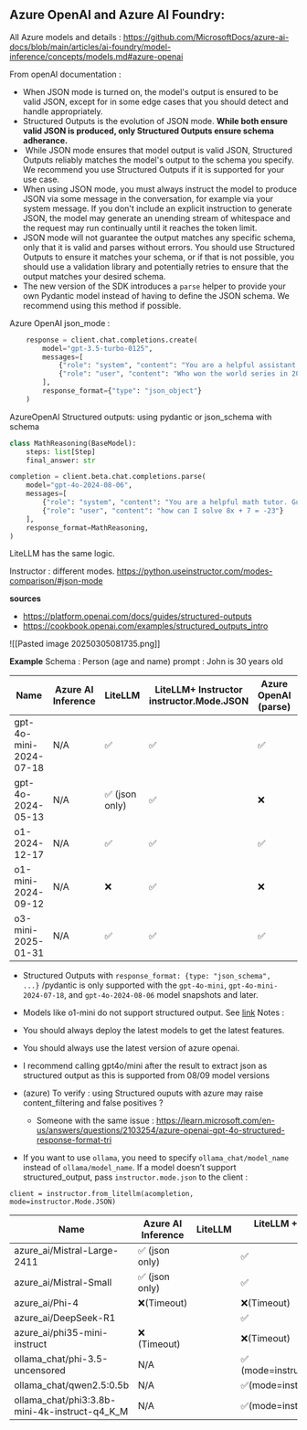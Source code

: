 
## Azure OpenAI and Azure AI Foundry: 

All Azure models and details : https://github.com/MicrosoftDocs/azure-ai-docs/blob/main/articles/ai-foundry/model-inference/concepts/models.md#azure-openai

From openAI documentation : 
- When JSON mode is turned on, the model's output is ensured to be valid JSON, except for in some edge cases that you should detect and handle appropriately.
- Structured Outputs is the evolution of JSON mode. **While both ensure valid JSON is produced, only Structured Outputs ensure schema adherance.** 
-  While JSON mode ensures that model output is valid JSON, Structured Outputs reliably matches the model's output to the schema you specify. We recommend you use Structured Outputs if it is supported for your use case.
- When using JSON mode, you must always instruct the model to produce JSON via some message in the conversation, for example via your system message. If you don't include an explicit instruction to generate JSON, the model may generate an unending stream of whitespace and the request may run continually until it reaches the token limit.
- JSON mode will not guarantee the output matches any specific schema, only that it is valid and parses without errors. You should use Structured Outputs to ensure it matches your schema, or if that is not possible, you should use a validation library and potentially retries to ensure that the output matches your desired schema.
- The new version of the SDK introduces a `parse` helper to provide your own Pydantic model instead of having to define the JSON schema. We recommend using this method if possible.

Azure OpenAI json_mode : 
```python
    response = client.chat.completions.create(
        model="gpt-3.5-turbo-0125",
        messages=[
            {"role": "system", "content": "You are a helpful assistant designed to output JSON."},
            {"role": "user", "content": "Who won the world series in 2020? Please respond in the format {winner: ...}"}
        ],
        response_format={"type": "json_object"}
    )
```


AzureOpenAI Structured outputs: using pydantic or json_schema with schema
```python
class MathReasoning(BaseModel):
    steps: list[Step]
    final_answer: str

completion = client.beta.chat.completions.parse(
    model="gpt-4o-2024-08-06",
    messages=[
        {"role": "system", "content": "You are a helpful math tutor. Guide the user through the solution step by step."},
        {"role": "user", "content": "how can I solve 8x + 7 = -23"}
    ],
    response_format=MathReasoning,
)
```
LiteLLM has the same logic.

Instructor : different modes. https://python.useinstructor.com/modes-comparison/#json-mode

**sources**
- https://platform.openai.com/docs/guides/structured-outputs
- https://cookbook.openai.com/examples/structured_outputs_intro

![[Pasted image 20250305081735.png]]

**Example**
Schema : Person (age and name)
prompt : John is 30 years old

| Name                   | Azure AI Inference | LiteLLM       | LiteLLM+ Instructor instructor.Mode.JSON | Azure OpenAI (parse) | Azure OpenAI |     |
| ---------------------- | ------------------ | ------------- | ---------------------------------------- | -------------------- | ------------ | --- |
| gpt-4o-mini-2024-07-18 | N/A                | ✅             | ✅                                        | ✅                    | ✅            |     |
| gpt-4o-2024-05-13      | N/A                | ✅ (json only) | ✅                                        | ❌                    | ✅            |     |
| o1-2024-12-17          | N/A                | ✅             | ✅                                        | ✅                    | ✅            |     |
| o1-mini-2024-09-12     | N/A                | ❌             | ✅                                        | ❌                    | ❌            |     |
| o3-mini-2025-01-31     | N/A                | ✅             | ✅                                        | ✅                    | ✅            |     |

- Structured Outputs with `response_format: {type: "json_schema", ...}` /pydantic is only supported with the `gpt-4o-mini`, `gpt-4o-mini-2024-07-18`, and `gpt-4o-2024-08-06` model snapshots and later.
- Models like o1-mini do not support structured output. See [link](https://github.com/MicrosoftDocs/azure-ai-docs/blob/main/articles/ai-foundry/model-inference/concepts/models.md#azure-openai) 
Notes : 
- You should always deploy the latest models to get the latest features.
- You should always use the latest version of azure openai.
- I recommend calling gpt4o/mini after the result to extract json as structured output as this is supported from 08/09 model versions
- (azure) To verify : using Structured ouputs with azure may raise content_filtering and false positives ? 
	- Someone with the same issue : https://learn.microsoft.com/en-us/answers/questions/2103254/azure-openai-gpt-4o-structured-response-format-tri


- If you want to use `ollama`, you need to specify `ollama_chat/model_name` instead of `ollama/model_name`. If a model doesn’t support structured_output, pass `instructor.mode.json` to the client : 

```
client = instructor.from_litellm(acompletion, mode=instructor.Mode.JSON)
```


| Name                                          | Azure AI Inference | LiteLLM | LiteLLM + Instructor (json mode) |
| --------------------------------------------- | ------------------ | ------- | -------------------------------- |
| azure_ai/Mistral-Large-2411                   | ✅ (json only)      |         | ✅                                |
| azure_ai/Mistral-Small                        | ✅ (json only)      |         | ✅                                |
| azure_ai/Phi-4                                | ❌(Timeout)         |         | ❌(Timeout)                       |
| azure_ai/DeepSeek-R1                          |                    |         | ✅                                |
| azure_ai/phi35-mini-instruct                  | ❌ (Timeout)        |         | ❌(Timeout)                       |
| ollama_chat/phi-3.5-uncensored                | N/A                |         | ✅ (mode=instructor.Mode.JSON)    |
| ollama_chat/qwen2.5:0.5b                      | N/A                |         | ✅(mode=instructor.Mode.JSON)     |
| ollama_chat/phi3:3.8b-mini-4k-instruct-q4_K_M | N/A                |         | ✅(mode=instructor.Mode.JSON)     |
